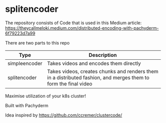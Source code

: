 # splitencoder

The repository consists of Code that is used in this Medium article: 
  https://theycallmeloki.medium.com/distributed-encoding-with-pachyderm-6f79223d7a99

There are two parts to this repo

| Type          | Description                                                                                                     |
| ------------- | --------------------------------------------------------------------------------------------------------------- |
| simpleencoder | Takes videos and encodes them directly                                                                          |
| splitencoder  | Takes videos, creates chunks and renders them in a distributed fashion, and merges them to form the final video |

Maximise utilization of your k8s cluster!

Built with Pachyderm

Idea inspired by https://github.com/ccremer/clustercode/
